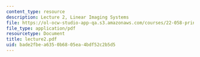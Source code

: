 ```yaml
---
content_type: resource
description: Lecture 2, Linear Imaging Systems
file: https://ol-ocw-studio-app-qa.s3.amazonaws.com/courses/22-058-principles-of-medical-imaging-fall-2002/bade2fbea6350b6805ea4bdf52c2b5d5_lecture2.pdf
file_type: application/pdf
resourcetype: Document
title: lecture2.pdf
uid: bade2fbe-a635-0b68-05ea-4bdf52c2b5d5
---
```

